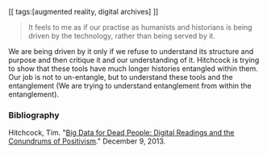 [[
tags:[augmented reality, digital archives]
]]

>It feels to me as if our practise as humanists and historians is being driven by the technology, rather than being served by it.

We are being driven by it only if we refuse to understand its structure and purpose and then critique it and our understanding of it. Hitchcock is trying to show that these tools have much longer histories entangled within them. Our job is not to un-entangle, but to understand these tools and the entanglement (We are trying to understand entanglement from within the entanglement).

### Bibliography
Hitchcock, Tim. "[Big Data for Dead People: Digital Readings and the Conundrums of Positivism](http://historyonics.blogspot.ca/2013/12/big-data-for-dead-people-digital.html)." December 9, 2013.